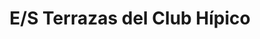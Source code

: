 ---
title: "E/S Terrazas del Club Hípico"
url: /caracas/e-s-terrazas-del-club-hipico/
shop: Allgemein
---